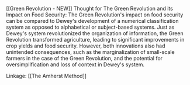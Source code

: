 [[Green Revolution - NEW]]
Thought for The Green Revolution and its Impact on Food Security:
The Green Revolution's impact on food security can be compared to Dewey's development of a numerical classification system as opposed to alphabetical or subject-based systems. Just as Dewey's system revolutionized the organization of information, the Green Revolution transformed agriculture, leading to significant improvements in crop yields and food security. However, both innovations also had unintended consequences, such as the marginalization of small-scale farmers in the case of the Green Revolution, and the potential for oversimplification and loss of context in Dewey's system.

Linkage: [[The Amherst Method]]
